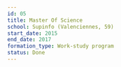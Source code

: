 ```yaml
---
id: 05
title: Master Of Science
school: Supinfo (Valenciennes, 59)
start_date: 2015
end_date: 2017
formation_type: Work-study program
status: Done
---
```

